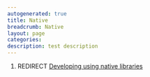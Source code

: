 ```yaml
---
autogenerated: true
title: Native
breadcrumb: Native
layout: page
categories: 
description: test description
---
```


1.  REDIRECT [Developing using native libraries](Developing_using_native_libraries "wikilink")
